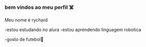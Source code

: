 ### bem vindos ao meu perfil ☠️

Meu nome é rychard

-estou estudando no alura
-estou aprendendo linguagem robotica

-gosto de futebol🎱

